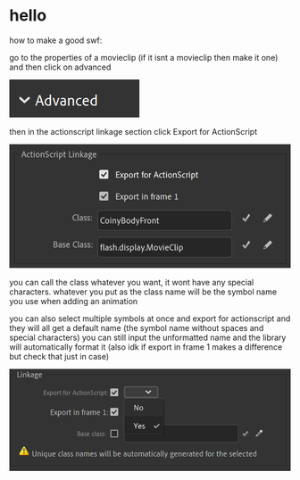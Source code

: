 # hello

how to make a good swf:

go to the properties of a movieclip (if it isnt a movieclip then make it one) and then click on advanced

![Advanced](guide/advanced.png)

then in the actionscript linkage section click Export for ActionScript

![ActionScript Linkage](guide/actionscriptlinkage.png)

you can call the class whatever you want, it wont have any special characters. whatever you put as the class name will be the symbol name you use when adding an animation

you can also select multiple symbols at once and export for actionscript and they will all get a default name (the symbol name without spaces and special characters) you can still input the unformatted name and the library will automatically format it (also idk if export in frame 1 makes a difference but check that just in case)

![Linkage](guide/multiplelinkage.png)